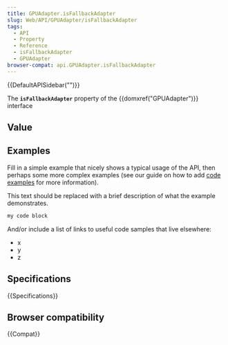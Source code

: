 ```yaml
---
title: GPUAdapter.isFallbackAdapter
slug: Web/API/GPUAdapter/isFallbackAdapter
tags:
  - API
  - Property
  - Reference
  - isFallbackAdapter
  - GPUAdapter
browser-compat: api.GPUAdapter.isFallbackAdapter
---
```

{{DefaultAPISidebar("")}}

The **`isFallbackAdapter`** property of the {{domxref("GPUAdapter")}} interface 

## Value



## Examples

Fill in a simple example that nicely shows a typical usage of the API, then perhaps some more complex examples (see our guide on how to add [code examples](/en-US/docs/MDN/Contribute/Structures/Code_examples) for more information).

This text should be replaced with a brief description of what the example demonstrates.

```js
my code block
```

And/or include a list of links to useful code samples that live elsewhere:

*   x
*   y
*   z

## Specifications

{{Specifications}}

## Browser compatibility

{{Compat}}


